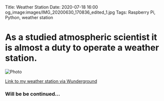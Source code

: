 Title: Weather Station
Date: 2020-07-18 16:00
og_image:images/IMG_20200630_170836_edited_1.jpg
Tags: Raspberry Pi, Python, weather station

# As a studied atmospheric scientist it is almost a duty to operate a weather station.
![Photo]({attach}images/IMG_20200705_154307_resize.jpg)

[Link to my weather station via Wunderground](https://www.wunderground.com/dashboard/pws/IPATSC2/graph/2019-07-2/2019-07-2/daily)

### Will be be continued...

